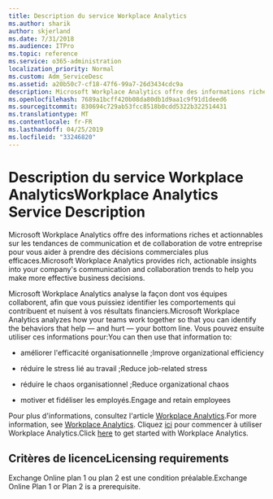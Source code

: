```yaml
---
title: Description du service Workplace Analytics
ms.author: sharik
author: skjerland
ms.date: 7/31/2018
ms.audience: ITPro
ms.topic: reference
ms.service: o365-administration
localization_priority: Normal
ms.custom: Adm_ServiceDesc
ms.assetid: a20b50c7-cf18-47f6-99a7-26d3434cdc9a
description: Microsoft Workplace Analytics offre des informations riches et actionnables sur les tendances de communication et de collaboration de votre entreprise pour vous aider à prendre des décisions commerciales plus efficaces.
ms.openlocfilehash: 7689a1bcff420b08da80db1d9aa1c9f91d1deed6
ms.sourcegitcommit: 830694c729ab53fcc8518b0cdd5322b322514431
ms.translationtype: MT
ms.contentlocale: fr-FR
ms.lasthandoff: 04/25/2019
ms.locfileid: "33246820"
---
```

# <a name="workplace-analytics-service-description"></a><span data-ttu-id="c484e-103">Description du service Workplace Analytics</span><span class="sxs-lookup"><span data-stu-id="c484e-103">Workplace Analytics Service Description</span></span>

<span data-ttu-id="c484e-104">Microsoft Workplace Analytics offre des informations riches et actionnables sur les tendances de communication et de collaboration de votre entreprise pour vous aider à prendre des décisions commerciales plus efficaces.</span><span class="sxs-lookup"><span data-stu-id="c484e-104">Microsoft Workplace Analytics provides rich, actionable insights into your company's communication and collaboration trends to help you make more effective business decisions.</span></span>
  
<span data-ttu-id="c484e-105">Microsoft Workplace Analytics analyse la façon dont vos équipes collaborent, afin que vous puissiez identifier les comportements qui contribuent et nuisent à vos résultats financiers.</span><span class="sxs-lookup"><span data-stu-id="c484e-105">Microsoft Workplace Analytics analyzes how your teams work together so that you can identify the behaviors that help — and hurt — your bottom line.</span></span> <span data-ttu-id="c484e-106">Vous pouvez ensuite utiliser ces informations pour:</span><span class="sxs-lookup"><span data-stu-id="c484e-106">You can then use that information to:</span></span> 
  
- <span data-ttu-id="c484e-107">améliorer l'efficacité organisationnelle ;</span><span class="sxs-lookup"><span data-stu-id="c484e-107">Improve organizational efficiency</span></span>
    
- <span data-ttu-id="c484e-108">réduire le stress lié au travail ;</span><span class="sxs-lookup"><span data-stu-id="c484e-108">Reduce job-related stress</span></span>
    
- <span data-ttu-id="c484e-109">réduire le chaos organisationnel ;</span><span class="sxs-lookup"><span data-stu-id="c484e-109">Reduce organizational chaos</span></span>
    
- <span data-ttu-id="c484e-110">motiver et fidéliser les employés.</span><span class="sxs-lookup"><span data-stu-id="c484e-110">Engage and retain employees</span></span>
    
<span data-ttu-id="c484e-111">Pour plus d'informations, consultez l'article [Workplace Analytics](https://go.microsoft.com/fwlink/?linkid=852492).</span><span class="sxs-lookup"><span data-stu-id="c484e-111">For more information, see [Workplace Analytics](https://go.microsoft.com/fwlink/?linkid=852492).</span></span> <span data-ttu-id="c484e-112">Cliquez [ici](https://docs.microsoft.com/en-us/workplace-analytics/overview/get-started) pour commencer à utiliser Workplace Analytics.</span><span class="sxs-lookup"><span data-stu-id="c484e-112">Click [here](https://docs.microsoft.com/en-us/workplace-analytics/overview/get-started) to get started with Workplace Analytics.</span></span> 
  
## <a name="licensing-requirements"></a><span data-ttu-id="c484e-113">Critères de licence</span><span class="sxs-lookup"><span data-stu-id="c484e-113">Licensing requirements</span></span>

<span data-ttu-id="c484e-114">Exchange Online plan 1 ou plan 2 est une condition préalable.</span><span class="sxs-lookup"><span data-stu-id="c484e-114">Exchange Online Plan 1 or Plan 2 is a prerequisite.</span></span>